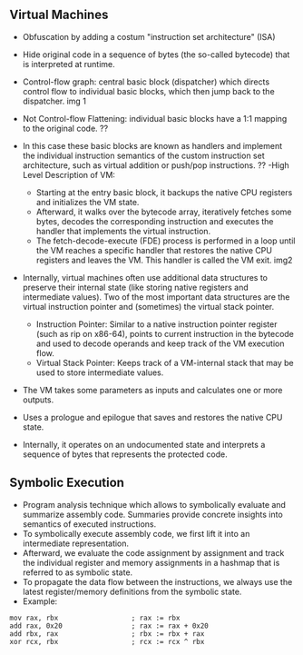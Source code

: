 ## Virtual Machines
- Obfuscation by adding a costum "instruction set architecture" (ISA)
- Hide original code in a sequence of bytes (the so-called bytecode) that is interpreted at runtime.
- Control-flow graph: central basic block (dispatcher) which directs control flow to individual basic blocks, which then jump back to the dispatcher.
img 1

- Not Control-flow Flattening: individual basic blocks have a 1:1 mapping to the original code. ??
- In this case these basic blocks are known as handlers and implement the individual instruction semantics of the custom instruction set architecture, such as virtual addition or push/pop instructions. ??
 -High Level Description of VM:
	- Starting at the entry basic block, it backups the native CPU registers and initializes the VM state.
	- Afterward, it walks over the bytecode array, iteratively fetches some bytes, decodes the corresponding instruction and executes the handler that implements the virtual instruction.
	- The fetch-decode-execute (FDE) process is performed in a loop until the VM reaches a specific handler that restores the native CPU registers and leaves the VM. This handler is called the VM exit. 
img2
- Internally, virtual machines often use additional data structures to preserve their internal state (like storing native registers and intermediate values). Two of the most important data structures are the virtual instruction pointer and (sometimes) the virtual stack pointer.
  - Instruction Pointer: Similar to a native instruction pointer register (such as rip on x86-64), points to current instruction in the bytecode and used to decode operands and keep track of the VM execution flow.
  - Virtual Stack Pointer: Keeps track of a VM-internal stack that may be used to store intermediate values.
- The VM takes some parameters as inputs and calculates one or more outputs.
- Uses a prologue and epilogue that saves and restores the native CPU state.
- Internally, it operates on an undocumented state and interprets a sequence of bytes that represents the protected code.
## Symbolic Execution
- Program analysis technique which allows to symbolically evaluate and summarize assembly code. Summaries provide concrete insights into  semantics of executed instructions.
- To symbolically execute assembly code, we first lift it into an intermediate representation.
- Afterward, we evaluate the code assignment by assignment and track the individual register and memory assignments in a hashmap that is referred to as symbolic state.
- To propagate the data flow between the instructions, we always use the latest register/memory definitions from the symbolic state.
- Example:
```
mov rax, rbx                  ; rax := rbx
add rax, 0x20                 ; rax := rax + 0x20
add rbx, rax                  ; rbx := rbx + rax
xor rcx, rbx                  ; rcx := rcx ^ rbx
```
